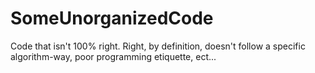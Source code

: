 # SomeUnorganizedCode
Code that isn't 100% right. Right, by definition, doesn't follow a specific algorithm-way, poor programming etiquette, ect...

